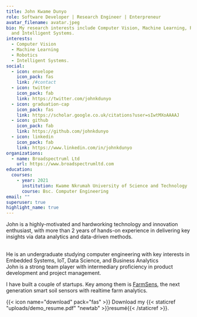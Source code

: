 ```yaml
---
title: John Kwame Dunyo
role: Software Developer | Research Engineer | Enterpreneur
avatar_filename: avatar.jpeg
bio: My research interests include Computer Vision, Machine Learning, Robotics
  and Intelligent Systems.
interests:
  - Computer Vision
  - Machine Learning
  - Robotics 
  - Intelligent Systems.
social:
  - icon: envelope
    icon_pack: fas
    link: /#contact
  - icon: twitter
    icon_pack: fab
    link: https://twitter.com/johnkdunyo
  - icon: graduation-cap
    icon_pack: fas
    link: https://scholar.google.co.uk/citations?user=sIwtMXoAAAAJ
  - icon: github
    icon_pack: fab
    link: https://github.com/johnkdunyo
  - icon: linkedin
    icon_pack: fab
    link: https://www.linkedin.com/in/johnkdunyo
organizations:
  - name: Broadspectruml Ltd
    url: https://www.broadspectrumltd.com
education:
  courses:
    - year: 2021
      institution: Kwame Nkrumah University of Science and Technology
      course: Bsc. Computer Engineering
email: ""
superuser: true
highlight_name: true
---
```

John is a highly-motivated and hardworking technology and innovation enthusiast, with more than 2 years of hands-on experience in delivering key insights via data analytics and data-driven methods.

\
He is an undergraduate studying computer engineering with key interests in Embedded Systems, IoT, Data Science, and Business Analytics\
John is a strong team player with intermediary proficiency in product development and project management.

I have built a couple of startups. Key among them is [FarmSens](http://farmsens.netlify.app/), the next generation smart soil sensors with realtime farm analytics.



{{< icon name="download" pack="fas" >}} Download my {{< staticref "uploads/demo_resume.pdf" "newtab" >}}resumé{{< /staticref >}}.